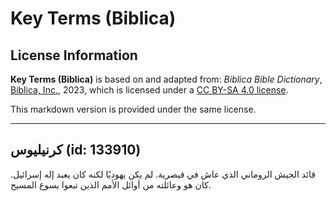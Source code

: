 # Key Terms (Biblica)

## License Information

**Key Terms (Biblica)** is based on and adapted from: _Biblica Bible Dictionary_, [Biblica, Inc.](https://www.biblica.com/), 2023, which is licensed under a [CC BY-SA 4.0 license](https://creativecommons.org/licenses/by-sa/4.0/legalcode.en).

This markdown version is provided under the same license.



--------------------------------

## كرنيليوس (id: 133910)

قائد الجيش الروماني الذي عاش في قيصرية. لم يكن يهوديًا لكنه كان يعبد إله إسرائيل. كان هو وعائلته من أوائل الأمم الذين تبعوا يسوع المسيح.


